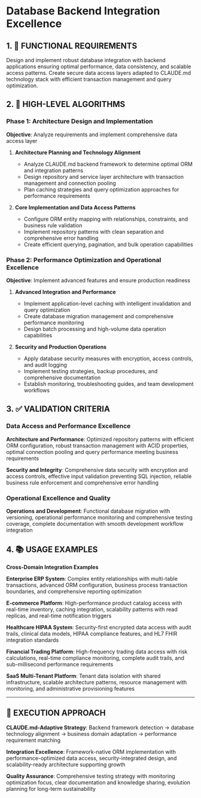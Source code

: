 # Database Backend Integration Excellence

## 1. 🎯 FUNCTIONAL REQUIREMENTS

Design and implement robust database integration with backend applications ensuring optimal performance, data consistency, and scalable access patterns. Create secure data access layers adapted to CLAUDE.md technology stack with efficient transaction management and query optimization.

## 2. 🔄 HIGH-LEVEL ALGORITHMS

### Phase 1: Architecture Design and Implementation
**Objective**: Analyze requirements and implement comprehensive data access layer

1. **Architecture Planning and Technology Alignment**
   - Analyze CLAUDE.md backend framework to determine optimal ORM and integration patterns
   - Design repository and service layer architecture with transaction management and connection pooling
   - Plan caching strategies and query optimization approaches for performance requirements

2. **Core Implementation and Data Access Patterns**
   - Configure ORM entity mapping with relationships, constraints, and business rule validation
   - Implement repository patterns with clean separation and comprehensive error handling
   - Create efficient querying, pagination, and bulk operation capabilities

### Phase 2: Performance Optimization and Operational Excellence
**Objective**: Implement advanced features and ensure production readiness

1. **Advanced Integration and Performance**
   - Implement application-level caching with intelligent invalidation and query optimization
   - Create database migration management and comprehensive performance monitoring
   - Design batch processing and high-volume data operation capabilities

2. **Security and Production Operations**
   - Apply database security measures with encryption, access controls, and audit logging
   - Implement testing strategies, backup procedures, and comprehensive documentation
   - Establish monitoring, troubleshooting guides, and team development workflows

## 3. ✅ VALIDATION CRITERIA

### Data Access and Performance Excellence
**Architecture and Performance**: Optimized repository patterns with efficient ORM configuration, robust transaction management with ACID properties, optimal connection pooling and query performance meeting business requirements

**Security and Integrity**: Comprehensive data security with encryption and access controls, effective input validation preventing SQL injection, reliable business rule enforcement and comprehensive error handling

### Operational Excellence and Quality
**Operations and Development**: Functional database migration with versioning, operational performance monitoring and comprehensive testing coverage, complete documentation with smooth development workflow integration

## 4. 📚 USAGE EXAMPLES

**Cross-Domain Integration Examples**

**Enterprise ERP System**: Complex entity relationships with multi-table transactions, advanced ORM configuration, business process transaction boundaries, and comprehensive reporting optimization

**E-commerce Platform**: High-performance product catalog access with real-time inventory, caching integration, scalability patterns with read replicas, and real-time notification triggers

**Healthcare HIPAA System**: Security-first encrypted data access with audit trails, clinical data models, HIPAA compliance features, and HL7 FHIR integration standards

**Financial Trading Platform**: High-frequency trading data access with risk calculations, real-time compliance monitoring, complete audit trails, and sub-millisecond performance requirements

**SaaS Multi-Tenant Platform**: Tenant data isolation with shared infrastructure, scalable architecture patterns, resource management with monitoring, and administrative provisioning features

---

## 🎯 EXECUTION APPROACH

**CLAUDE.md-Adaptive Strategy**: Backend framework detection → database technology alignment → business domain adaptation → performance requirement matching

**Integration Excellence**: Framework-native ORM implementation with performance-optimized data access, security-integrated design, and scalability-ready architecture supporting growth

**Quality Assurance**: Comprehensive testing strategy with monitoring optimization focus, clear documentation and knowledge sharing, evolution planning for long-term sustainability